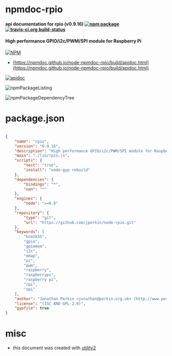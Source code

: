 # npmdoc-rpio

#### api documentation for  rpio (v0.9.16)  [![npm package](https://img.shields.io/npm/v/npmdoc-rpio.svg?style=flat-square)](https://www.npmjs.org/package/npmdoc-rpio) [![travis-ci.org build-status](https://api.travis-ci.org/npmdoc/node-npmdoc-rpio.svg)](https://travis-ci.org/npmdoc/node-npmdoc-rpio)

#### High performance GPIO/i2c/PWM/SPI module for Raspberry Pi

[![NPM](https://nodei.co/npm/rpio.png?downloads=true&downloadRank=true&stars=true)](https://www.npmjs.com/package/rpio)

- [https://npmdoc.github.io/node-npmdoc-rpio/build/apidoc.html](https://npmdoc.github.io/node-npmdoc-rpio/build/apidoc.html)

[![apidoc](https://npmdoc.github.io/node-npmdoc-rpio/build/screenCapture.buildCi.browser.%252Ftmp%252Fbuild%252Fapidoc.html.png)](https://npmdoc.github.io/node-npmdoc-rpio/build/apidoc.html)

![npmPackageListing](https://npmdoc.github.io/node-npmdoc-rpio/build/screenCapture.npmPackageListing.svg)

![npmPackageDependencyTree](https://npmdoc.github.io/node-npmdoc-rpio/build/screenCapture.npmPackageDependencyTree.svg)



# package.json

```json

{
    "name": "rpio",
    "version": "0.9.16",
    "description": "High performance GPIO/i2c/PWM/SPI module for Raspberry Pi",
    "main": "./lib/rpio.js",
    "scripts": {
        "test": "true",
        "install": "node-gyp rebuild"
    },
    "dependencies": {
        "bindings": "*",
        "nan": "*"
    },
    "engines": {
        "node": ">=0.8"
    },
    "repository": {
        "type": "git",
        "url": "https://github.com/jperkin/node-rpio.git"
    },
    "keywords": [
        "bcm2835",
        "gpio",
        "gpiomem",
        "i2c",
        "mmap",
        "pi",
        "pwm",
        "raspberry",
        "raspberrypi",
        "raspberry pi",
        "rpi",
        "spi"
    ],
    "author": "Jonathan Perkin <jonathan@perkin.org.uk> (http://www.perkin.org.uk/)",
    "license": "(ISC AND GPL-2.0)",
    "gypfile": true
}
```



# misc
- this document was created with [utility2](https://github.com/kaizhu256/node-utility2)
